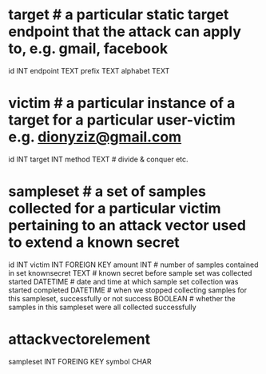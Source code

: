 target # a particular static target endpoint that the attack can apply to, e.g. gmail, facebook
======
id INT
endpoint TEXT
prefix TEXT
alphabet TEXT

victim # a particular instance of a target for a particular user-victim e.g. dionyziz@gmail.com
======
id INT
target INT
method TEXT # divide & conquer etc.

sampleset # a set of samples collected for a particular victim pertaining to an attack vector used to extend a known secret
=========
id INT
victim INT FOREIGN KEY
amount INT # number of samples contained in set
knownsecret TEXT # known secret before sample set was collected
started DATETIME # date and time at which sample set collection was started
completed DATETIME # when we stopped collecting samples for this sampleset, successfully or not
success BOOLEAN # whether the samples in this sampleset were all collected successfully

attackvectorelement
===================
sampleset INT FOREING KEY
symbol CHAR

